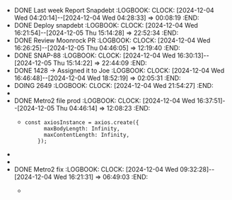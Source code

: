 - DONE Last week Report Snapdebt
  :LOGBOOK:
  CLOCK: [2024-12-04 Wed 04:20:14]--[2024-12-04 Wed 04:28:33] =>  00:08:19
  :END:
- DONE Deploy snapdebt
  :LOGBOOK:
  CLOCK: [2024-12-04 Wed 16:21:54]--[2024-12-05 Thu 15:14:28] =>  22:52:34
  :END:
- DONE Review Moonrock PR
  :LOGBOOK:
  CLOCK: [2024-12-04 Wed 16:26:25]--[2024-12-05 Thu 04:46:05] =>  12:19:40
  :END:
- DONE SNAP-88
  :LOGBOOK:
  CLOCK: [2024-12-04 Wed 16:30:13]--[2024-12-05 Thu 15:14:22] =>  22:44:09
  :END:
- DONE 1428 -> Assigned it to Joe
  :LOGBOOK:
  CLOCK: [2024-12-04 Wed 16:46:48]--[2024-12-04 Wed 18:52:19] =>  02:05:31
  :END:
- DOING 2649
  :LOGBOOK:
  CLOCK: [2024-12-04 Wed 21:54:27]
  :END:
-
- DONE Metro2 file prod
  :LOGBOOK:
  CLOCK: [2024-12-04 Wed 16:37:51]--[2024-12-05 Thu 04:46:14] =>  12:08:23
  :END:
	- ```apl
	  const axiosInstance = axios.create({
	        maxBodyLength: Infinity,
	        maxContentLength: Infinity,
	      });
	  ```
-
-
- DONE Metro2 fix
  :LOGBOOK:
  CLOCK: [2024-12-04 Wed 09:32:28]--[2024-12-04 Wed 16:21:31] =>  06:49:03
  :END:
	- ```apl
	  ```
